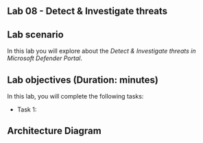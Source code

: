 ## Lab 08 - Detect & Investigate threats 

## Lab scenario
In this lab you will explore about the *Detect & Investigate threats in Microsoft Defender Portal*.

## Lab objectives (Duration:  minutes)

In this lab, you will complete the following tasks:
- Task 1: 

## Architecture Diagram
